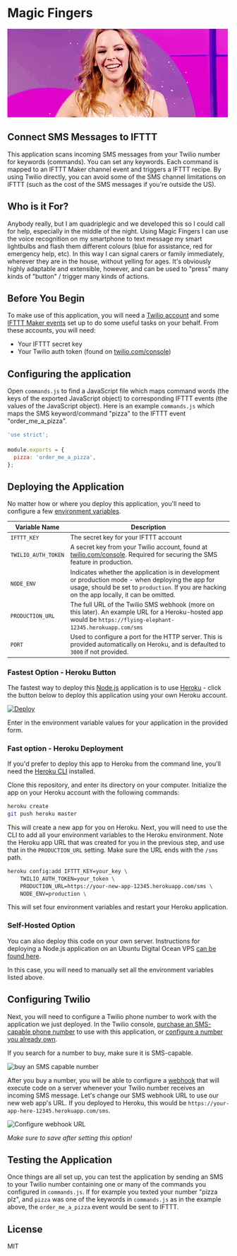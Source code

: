 # Magic Fingers #

![Magic Fingers](magic-fingers.gif)

## Connect SMS Messages to IFTTT ##

This application scans incoming SMS messages from your Twilio number for keywords (commands). You can set any keywords. Each command is mapped to an IFTTT Maker channel event and triggers a IFTTT recipe. By using Twilio directly, you can avoid some of the SMS channel limitations on IFTTT (such as the cost of the SMS messages if you're outside the US).

## Who is it For? ##

Anybody really, but I am quadriplegic and we developed this so I could call for help, especially in the middle of the night.  Using Magic Fingers I can use the voice recognition on my smartphone to text message my smart lightbulbs and flash them different colours (blue for assistance, red for emergency help, etc). In this way I can signal carers or family immediately, wherever they are in the house, without yelling for ages. It's obviously highly adaptable and extensible, however, and can be used to "press" many kinds of "button" / trigger many kinds of actions.

## Before You Begin ##

To make use of this application, you will need a [Twilio account](https://www.twilio.com/) and some [IFTTT Maker events](https://ifttt.com/maker) set up to do some useful tasks on your behalf.  From these accounts, you will need:

* Your IFTTT secret key
* Your Twilio auth token (found on [twilio.com/console](https://www.twilio.com/console))

## Configuring the application

Open `commands.js` to find a JavaScript file which maps command words (the keys of the exported JavaScript object) to corresponding IFTTT events (the values of the JavaScript object).  Here is an example `commands.js` which maps the SMS keyword/command "pizza" to the IFTTT event "order_me_a_pizza".

```js
'use strict';

module.exports = {
  pizza: 'order_me_a_pizza',
};
```

## Deploying the Application ##


No matter how or where you deploy this application, you'll need to configure a few [environment variables](https://en.wikipedia.org/wiki/Environment_variable).

| Variable Name | Description |
| --- | --- |
| `IFTTT_KEY` | The secret key for your IFTTT account |
| `TWILIO_AUTH_TOKEN` | A secret key from your Twilio account, found at [twilio.com/console](https://www.twilio.com/console). Required for securing the SMS feature in production. |
| `NODE_ENV` | Indicates whether the application is in development or production mode - when deploying the app for usage, should be set to `production`. If you are hacking on the app locally, it can be omitted. |
| `PRODUCTION_URL` | The full URL of the Twilio SMS webhook (more on this later). An example URL for a Heroku-hosted app would be `https://flying-elephant-12345.herokuapp.com/sms` |
| `PORT` | Used to configure a port for the HTTP server. This is provided automatically on Heroku, and is defaulted to `3000` if not provided. |

### Fastest Option - Heroku Button ###

The fastest way to deploy this [Node.js](https://nodejs.org) application is to use [Heroku](https://www.heroku.com/) - click the button below to deploy this application using your own Heroku account.

[![Deploy](https://www.herokucdn.com/deploy/button.svg)](https://heroku.com/deploy)

Enter in the environment variable values for your application in the provided
form.

### Fast option - Heroku Deployment ###

If you'd prefer to deploy this app to Heroku from the command line, you'll need the [Heroku CLI](https://devcenter.heroku.com/articles/heroku-cli) installed.

Clone this repository, and enter its directory on your computer. Initialize the app on your Heroku account with the following commands:

```bash
heroku create
git push heroku master
```

This will create a new app for you on Heroku. Next, you will need to use the CLI to add all your environment variables to the Heroku environment. Note the Heroku app URL that was created for you in the previous step, and use that in the `PRODUCTION_URL` setting. Make sure the URL ends with the `/sms` path.

```bash
heroku config:add IFTTT_KEY=your_key \
    TWILIO_AUTH_TOKEN=your_token \
    PRODUCTION_URL=https://your-new-app-12345.herokuapp.com/sms \
    NODE_ENV=production \
```

This will set four environment variables and restart your Heroku application.

### Self-Hosted Option ###

You can also deploy this code on your own server. Instructions for deploying a Node.js application on an Ubuntu Digital Ocean VPS [can be found here](https://www.digitalocean.com/community/tutorials/how-to-set-up-a-node-js-application-for-production-on-ubuntu-16-04).

In this case, you will need to manually set all the environment variables listed above.

## Configuring Twilio ##

Next, you will need to configure a Twilio phone number to work with the application we just deployed.  In the Twilio console, [purchase an SMS-capable phone number](https://www.twilio.com/console/phone-numbers/search) to use with this application, or [configure a number you already own](https://www.twilio.com/console/phone-numbers/incoming).

If you search for a number to buy, make sure it is SMS-capable.

![buy an SMS capable number](https://s3.amazonaws.com/com.twilio.prod.twilio-docs/images/buy-sms-number2.width-800.png)

After you buy a number, you will be able to configure a [webhook](https://en.wikipedia.org/wiki/Webhook) that will execute code on a server whenever your Twilio number receives an incoming SMS message. Let's change our SMS webhook URL to use our new web app's URL. If you deployed to Heroku, this would be `https://your-app-here-12345.herokuapp.com/sms`.

![Configure webhook URL](https://s3.amazonaws.com/com.twilio.prod.twilio-docs/images/sms.width-800.png)

*Make sure to save after setting this option!*

## Testing the Application ##

Once things are all set up, you can test the application by sending an SMS to your Twilio number containing one or many of the commands you configured in `commands.js`. If for example you texted your number "pizza plz", and `pizza` was one of the keywords in `commands.js` as in the example above, the `order_me_a_pizza` event would be sent to IFTTT.

## License

MIT
